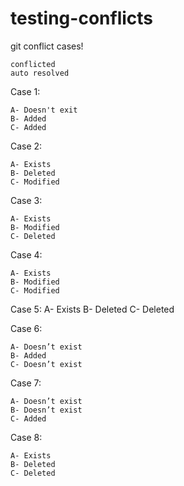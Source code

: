 # testing-conflicts

git conflict cases!

	conflicted
	auto resolved

Case 1:

	A- Doesn't exit
	B- Added
	C- Added

Case 2:

	A- Exists
	B- Deleted
	C- Modified

Case 3:

	A- Exists
	B- Modified
	C- Deleted

Case 4:

	A- Exists
	B- Modified
	C- Modified

Case 5:
	A- Exists
	B- Deleted
	C- Deleted

Case 6:

	A- Doesn’t exist
	B- Added
	C- Doesn’t exist

Case 7: 

	A- Doesn’t exist
	B- Doesn’t exist
	C- Added

Case 8:

	A- Exists
	B- Deleted
	C- Deleted
